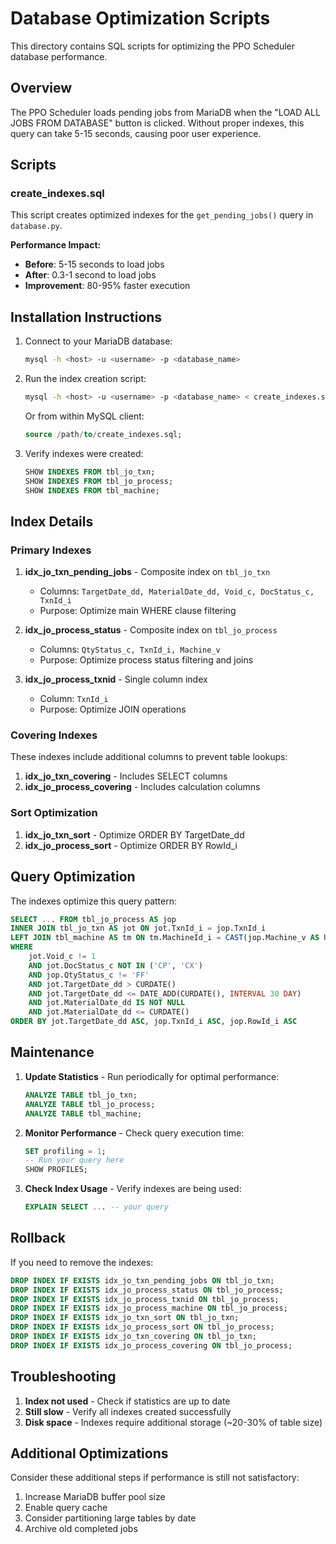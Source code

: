 # Database Optimization Scripts

This directory contains SQL scripts for optimizing the PPO Scheduler database performance.

## Overview

The PPO Scheduler loads pending jobs from MariaDB when the "LOAD ALL JOBS FROM DATABASE" button is clicked. Without proper indexes, this query can take 5-15 seconds, causing poor user experience.

## Scripts

### create_indexes.sql

This script creates optimized indexes for the `get_pending_jobs()` query in `database.py`. 

**Performance Impact:**
- **Before**: 5-15 seconds to load jobs
- **After**: 0.3-1 second to load jobs  
- **Improvement**: 80-95% faster execution

## Installation Instructions

1. Connect to your MariaDB database:
   ```bash
   mysql -h <host> -u <username> -p <database_name>
   ```

2. Run the index creation script:
   ```bash
   mysql -h <host> -u <username> -p <database_name> < create_indexes.sql
   ```

   Or from within MySQL client:
   ```sql
   source /path/to/create_indexes.sql;
   ```

3. Verify indexes were created:
   ```sql
   SHOW INDEXES FROM tbl_jo_txn;
   SHOW INDEXES FROM tbl_jo_process;
   SHOW INDEXES FROM tbl_machine;
   ```

## Index Details

### Primary Indexes

1. **idx_jo_txn_pending_jobs** - Composite index on `tbl_jo_txn`
   - Columns: `TargetDate_dd, MaterialDate_dd, Void_c, DocStatus_c, TxnId_i`
   - Purpose: Optimize main WHERE clause filtering

2. **idx_jo_process_status** - Composite index on `tbl_jo_process`
   - Columns: `QtyStatus_c, TxnId_i, Machine_v`
   - Purpose: Optimize process status filtering and joins

3. **idx_jo_process_txnid** - Single column index
   - Column: `TxnId_i`
   - Purpose: Optimize JOIN operations

### Covering Indexes

These indexes include additional columns to prevent table lookups:

1. **idx_jo_txn_covering** - Includes SELECT columns
2. **idx_jo_process_covering** - Includes calculation columns

### Sort Optimization

1. **idx_jo_txn_sort** - Optimize ORDER BY TargetDate_dd
2. **idx_jo_process_sort** - Optimize ORDER BY RowId_i

## Query Optimization

The indexes optimize this query pattern:

```sql
SELECT ... FROM tbl_jo_process AS jop
INNER JOIN tbl_jo_txn AS jot ON jot.TxnId_i = jop.TxnId_i
LEFT JOIN tbl_machine AS tm ON tm.MachineId_i = CAST(jop.Machine_v AS UNSIGNED)
WHERE 
    jot.Void_c != 1
    AND jot.DocStatus_c NOT IN ('CP', 'CX')
    AND jop.QtyStatus_c != 'FF'
    AND jot.TargetDate_dd > CURDATE()
    AND jot.TargetDate_dd <= DATE_ADD(CURDATE(), INTERVAL 30 DAY)
    AND jot.MaterialDate_dd IS NOT NULL
    AND jot.MaterialDate_dd <= CURDATE()
ORDER BY jot.TargetDate_dd ASC, jop.TxnId_i ASC, jop.RowId_i ASC
```

## Maintenance

1. **Update Statistics** - Run periodically for optimal performance:
   ```sql
   ANALYZE TABLE tbl_jo_txn;
   ANALYZE TABLE tbl_jo_process;
   ANALYZE TABLE tbl_machine;
   ```

2. **Monitor Performance** - Check query execution time:
   ```sql
   SET profiling = 1;
   -- Run your query here
   SHOW PROFILES;
   ```

3. **Check Index Usage** - Verify indexes are being used:
   ```sql
   EXPLAIN SELECT ... -- your query
   ```

## Rollback

If you need to remove the indexes:

```sql
DROP INDEX IF EXISTS idx_jo_txn_pending_jobs ON tbl_jo_txn;
DROP INDEX IF EXISTS idx_jo_process_status ON tbl_jo_process;
DROP INDEX IF EXISTS idx_jo_process_txnid ON tbl_jo_process;
DROP INDEX IF EXISTS idx_jo_process_machine ON tbl_jo_process;
DROP INDEX IF EXISTS idx_jo_txn_sort ON tbl_jo_txn;
DROP INDEX IF EXISTS idx_jo_process_sort ON tbl_jo_process;
DROP INDEX IF EXISTS idx_jo_txn_covering ON tbl_jo_txn;
DROP INDEX IF EXISTS idx_jo_process_covering ON tbl_jo_process;
```

## Troubleshooting

1. **Index not used** - Check if statistics are up to date
2. **Still slow** - Verify all indexes created successfully
3. **Disk space** - Indexes require additional storage (~20-30% of table size)

## Additional Optimizations

Consider these additional steps if performance is still not satisfactory:

1. Increase MariaDB buffer pool size
2. Enable query cache
3. Consider partitioning large tables by date
4. Archive old completed jobs